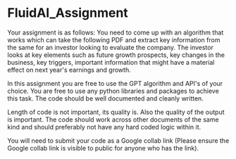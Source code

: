 # FluidAI_Assignment

Your assignment is as follows:
You need to come up with an algorithm that works which can take the following PDF and extract key information from the same for an investor looking to evaluate the company. The investor looks at key elements such as future growth prospects, key changes in the business, key triggers, important information that might have a material effect on next year's earnings and growth. 


In this assignment you are free to use the GPT algorithm and API's of your choice. You are free to use any python libraries and packages to achieve this task. The code should be well documented and cleanly written. 

Length of code is not important, its quality is. Also the quality of the output is important. The code should work across other documents of the same kind and should preferably not have any hard coded logic within it. 

You will need to submit your code as a Google collab link (Please ensure the Google collab link is visible to public for anyone who has the link).
